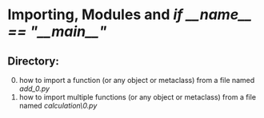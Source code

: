 # Importing, Modules and _if \_\_name\_\_ == "\_\_main\_\_"_
## Directory:
0. how to import a function (or any object or metaclass) from a file named _add\_0.py_
1. how to import multiple functions (or any object or metaclass) from a file named _calculation\0.py_
